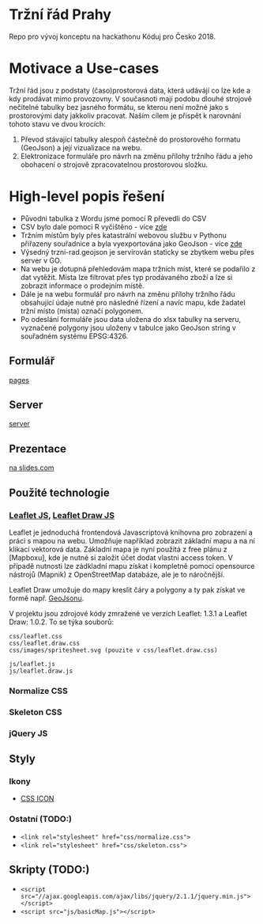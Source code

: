 # Tržní řád Prahy

Repo pro vývoj konceptu na hackathonu Kóduj pro Česko 2018.

# Motivace a Use-cases

Tržní řád jsou z podstaty (časo)prostorová data, která udávájí co lze kde a kdy prodávat mimo provozovny. V současnoti mají podobu dlouhé strojově nečitelné tabulky bez jasného formátu, se kterou není možné jako s prostorovými daty jakkoliv pracovat. Naším cílem je přispět k narovnání tohoto stavu ve dvou krocích:

  1. Převod stávající tabulky alespoň částečně do prostorového formatu (GeoJson) a její vizualizace na webu.
  1. Elektronizace formuláře pro návrh na změnu přílohy tržního řádu a jeho obohacení o strojově zpracovatelnou prostorovou složku.
  
# High-level popis řešení

* Původni tabulka z Wordu jsme pomocí R převedli do CSV
* CSV bylo dale pomoci R vyčištěno - více [zde](data/README.md)
* Tržním místům byly přes katastrální webovou službu v Pythonu přiřazeny souřadnice a byla vyexportována jako GeoJson - více [zde](getCoords/README.md)
* Výsedný trzni-rad.geojson je servírován staticky se zbytkem webu přes server v GO.
* Na webu je dotupná přehledovám mapa tržních míst, které se podařilo z dat vytěžit. Místa lze filtrovat přes typ prodávaného zboží a lze si zobrazit informace o prodejním místě.
* Dále je na webu formulář pro návrh na změnu přílohy tržního řádu obsahující údaje nutné pro následné řízení a navíc mapu, kde žadatel tržní místo (místa) označí polygonem. 
* Po odeslání formuláře jsou data uložena do xlsx tabulky na serveru, vyznačené polygony jsou uloženy v tabulce jako GeoJson string v souřadném systému EPSG:4326.

## Formulář

[pages](../pages)

## Server

[server](/server)

## Prezentace

[na slides.com](https://slides.com/dugi/deck-5/edit)

## Použité technologie

### [Leaflet JS](https://leafletjs.com/), [Leaflet Draw JS](https://github.com/Leaflet/Leaflet.draw) 

Leaflet je jednoduchá frontendová Javascriptová knihovna pro zobrazení a práci s mapou na webu. Umožňuje například zobrazit základní mapu a na ní klikací vektorová data. Základní mapa je nyní použitá z free plánu z [Mapboxu], kde je nutné si založit účet dodat vlastni access token. V případě nutnosti lze zádkladní mapu získat i kompletně pomocí opensource nástrojů (Mapnik) z OpenStreetMap databáze, ale je to náročnější.

Leaflet Draw umožuje do mapy kreslit čáry a polygony a ty pak získat ve formě např. [GeoJsonu](http://geojson.org/).

V projektu jsou zdrojové kódy zmražené ve verzích Leaflet: 1.3.1 a Leaflet Draw: 1.0.2. To se týka souborů:
```
css/leaflet.css
css/leaflet.draw.css
css/images/spritesheet.svg (pouzite v css/leaflet.draw.css)

js/leaflet.js
js/leaflet.draw.js
```

### Normalize CSS
### Skeleton CSS
### jQuery JS

## Styly

### Ikony

* [CSS ICON](https://cssicon.space/#/)

### Ostatní (TODO:)

* `<link rel="stylesheet" href="css/normalize.css">`
* `<link rel="stylesheet" href="css/skeleton.css">`

## Skripty (TODO:)

* `<script src="//ajax.googleapis.com/ajax/libs/jquery/2.1.1/jquery.min.js"></script>`
* `<script src="js/basicMap.js"></script>`
